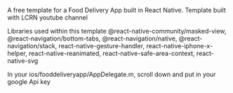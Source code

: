 A free template for a Food Delivery App built in React Native.
Template built with LCRN youtube channel

Libraries used within this template
@react-native-community/masked-view,
@react-navigation/bottom-tabs,
@react-navigation/native,
@react-navigation/stack,
react-native-gesture-handler,
react-native-iphone-x-helper,
react-native-reanimated,
react-native-safe-area-context,
react-native-svg

In your ios/fooddeliveryapp/AppDelegate.m, scroll down and put in your google Api key